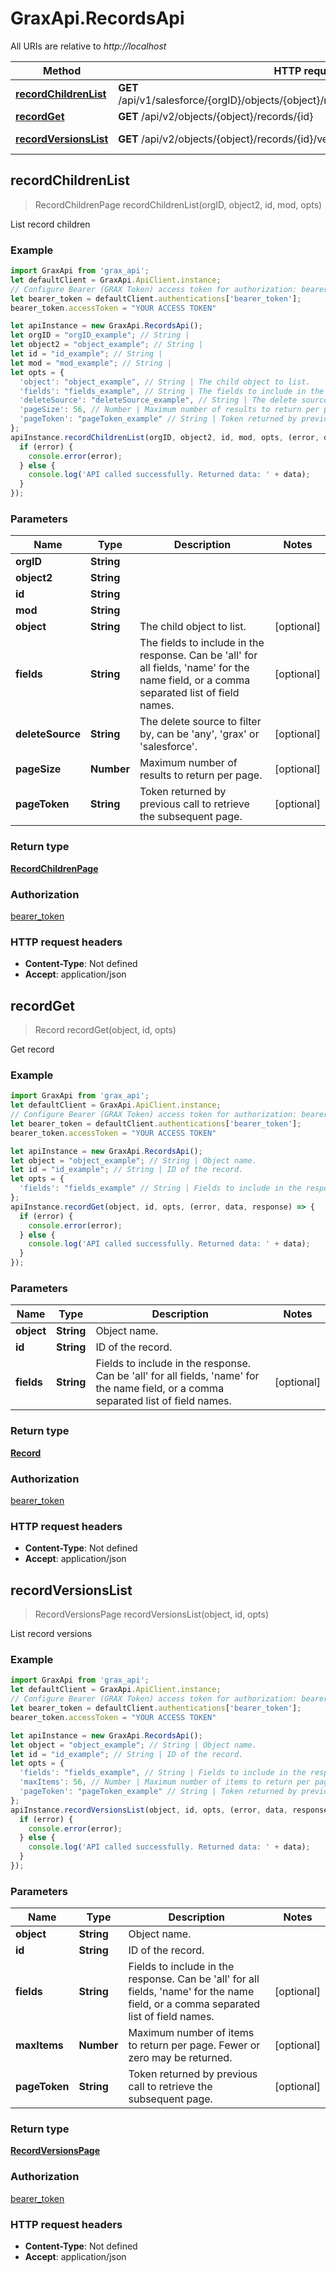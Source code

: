 # GraxApi.RecordsApi

All URIs are relative to *http://localhost*

Method | HTTP request | Description
------------- | ------------- | -------------
[**recordChildrenList**](RecordsApi.md#recordChildrenList) | **GET** /api/v1/salesforce/{orgID}/objects/{object}/records/{id}/versions/{mod}/children | List record children
[**recordGet**](RecordsApi.md#recordGet) | **GET** /api/v2/objects/{object}/records/{id} | Get record
[**recordVersionsList**](RecordsApi.md#recordVersionsList) | **GET** /api/v2/objects/{object}/records/{id}/versions | List record versions



## recordChildrenList

> RecordChildrenPage recordChildrenList(orgID, object2, id, mod, opts)

List record children

### Example

```javascript
import GraxApi from 'grax_api';
let defaultClient = GraxApi.ApiClient.instance;
// Configure Bearer (GRAX Token) access token for authorization: bearer_token
let bearer_token = defaultClient.authentications['bearer_token'];
bearer_token.accessToken = "YOUR ACCESS TOKEN"

let apiInstance = new GraxApi.RecordsApi();
let orgID = "orgID_example"; // String | 
let object2 = "object_example"; // String | 
let id = "id_example"; // String | 
let mod = "mod_example"; // String | 
let opts = {
  'object': "object_example", // String | The child object to list.
  'fields': "fields_example", // String | The fields to include in the response. Can be 'all' for all fields, 'name' for the name field, or a comma separated list of field names.
  'deleteSource': "deleteSource_example", // String | The delete source to filter by, can be 'any', 'grax' or 'salesforce'.
  'pageSize': 56, // Number | Maximum number of results to return per page.
  'pageToken': "pageToken_example" // String | Token returned by previous call to retrieve the subsequent page.
};
apiInstance.recordChildrenList(orgID, object2, id, mod, opts, (error, data, response) => {
  if (error) {
    console.error(error);
  } else {
    console.log('API called successfully. Returned data: ' + data);
  }
});
```

### Parameters


Name | Type | Description  | Notes
------------- | ------------- | ------------- | -------------
 **orgID** | **String**|  | 
 **object2** | **String**|  | 
 **id** | **String**|  | 
 **mod** | **String**|  | 
 **object** | **String**| The child object to list. | [optional] 
 **fields** | **String**| The fields to include in the response. Can be &#39;all&#39; for all fields, &#39;name&#39; for the name field, or a comma separated list of field names. | [optional] 
 **deleteSource** | **String**| The delete source to filter by, can be &#39;any&#39;, &#39;grax&#39; or &#39;salesforce&#39;. | [optional] 
 **pageSize** | **Number**| Maximum number of results to return per page. | [optional] 
 **pageToken** | **String**| Token returned by previous call to retrieve the subsequent page. | [optional] 

### Return type

[**RecordChildrenPage**](RecordChildrenPage.md)

### Authorization

[bearer_token](../README.md#bearer_token)

### HTTP request headers

- **Content-Type**: Not defined
- **Accept**: application/json


## recordGet

> Record recordGet(object, id, opts)

Get record

### Example

```javascript
import GraxApi from 'grax_api';
let defaultClient = GraxApi.ApiClient.instance;
// Configure Bearer (GRAX Token) access token for authorization: bearer_token
let bearer_token = defaultClient.authentications['bearer_token'];
bearer_token.accessToken = "YOUR ACCESS TOKEN"

let apiInstance = new GraxApi.RecordsApi();
let object = "object_example"; // String | Object name.
let id = "id_example"; // String | ID of the record.
let opts = {
  'fields': "fields_example" // String | Fields to include in the response. Can be 'all' for all fields, 'name' for the name field, or a comma separated list of field names.
};
apiInstance.recordGet(object, id, opts, (error, data, response) => {
  if (error) {
    console.error(error);
  } else {
    console.log('API called successfully. Returned data: ' + data);
  }
});
```

### Parameters


Name | Type | Description  | Notes
------------- | ------------- | ------------- | -------------
 **object** | **String**| Object name. | 
 **id** | **String**| ID of the record. | 
 **fields** | **String**| Fields to include in the response. Can be &#39;all&#39; for all fields, &#39;name&#39; for the name field, or a comma separated list of field names. | [optional] 

### Return type

[**Record**](Record.md)

### Authorization

[bearer_token](../README.md#bearer_token)

### HTTP request headers

- **Content-Type**: Not defined
- **Accept**: application/json


## recordVersionsList

> RecordVersionsPage recordVersionsList(object, id, opts)

List record versions

### Example

```javascript
import GraxApi from 'grax_api';
let defaultClient = GraxApi.ApiClient.instance;
// Configure Bearer (GRAX Token) access token for authorization: bearer_token
let bearer_token = defaultClient.authentications['bearer_token'];
bearer_token.accessToken = "YOUR ACCESS TOKEN"

let apiInstance = new GraxApi.RecordsApi();
let object = "object_example"; // String | Object name.
let id = "id_example"; // String | ID of the record.
let opts = {
  'fields': "fields_example", // String | Fields to include in the response. Can be 'all' for all fields, 'name' for the name field, or a comma separated list of field names.
  'maxItems': 56, // Number | Maximum number of items to return per page. Fewer or zero may be returned.
  'pageToken': "pageToken_example" // String | Token returned by previous call to retrieve the subsequent page.
};
apiInstance.recordVersionsList(object, id, opts, (error, data, response) => {
  if (error) {
    console.error(error);
  } else {
    console.log('API called successfully. Returned data: ' + data);
  }
});
```

### Parameters


Name | Type | Description  | Notes
------------- | ------------- | ------------- | -------------
 **object** | **String**| Object name. | 
 **id** | **String**| ID of the record. | 
 **fields** | **String**| Fields to include in the response. Can be &#39;all&#39; for all fields, &#39;name&#39; for the name field, or a comma separated list of field names. | [optional] 
 **maxItems** | **Number**| Maximum number of items to return per page. Fewer or zero may be returned. | [optional] 
 **pageToken** | **String**| Token returned by previous call to retrieve the subsequent page. | [optional] 

### Return type

[**RecordVersionsPage**](RecordVersionsPage.md)

### Authorization

[bearer_token](../README.md#bearer_token)

### HTTP request headers

- **Content-Type**: Not defined
- **Accept**: application/json

